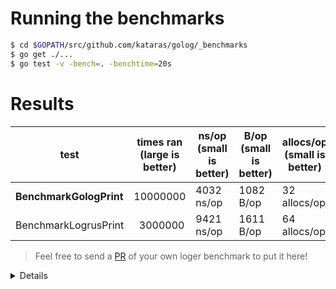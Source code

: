 # Running the benchmarks

```bash
$ cd $GOPATH/src/github.com/kataras/golog/_benchmarks
$ go get ./...
$ go test -v -bench=. -benchtime=20s
```

# Results

| test | times ran (large is better) |  ns/op (small is better) | B/op (small is better) | allocs/op (small is better) |
| -----------|--------|-------------|-------------|-------------|
| **BenchmarkGologPrint** | 10000000 | 4032 ns/op | 1082 B/op | 32 allocs/op |
| BenchmarkLogrusPrint | &nbsp; 3000000 | 9421 ns/op | 1611 B/op | 64 allocs/op |

> Feel free to send a [PR](https://github.com/kataras/golog/pulls) of your own loger benchmark to put it here!

<details>
<summary>Details</summary>

```bash
C:\mygopath\src\github.com\kataras\golog\_benchmarks>go test -v -bench=. -benchtime=20s
goos: windows
goarch: amd64
pkg: github.com/kataras/golog/_benchmarks
BenchmarkGologPrint-8           10000000              4032 ns/op            1082 B/op         32 allocs/op
BenchmarkLogrusPrint-8           3000000              9421 ns/op            1611 B/op         64 allocs/op
PASS
ok      github.com/kataras/golog/_benchmarks    82.141s
```

Date: Th 27 July 2017

Processor: Intel(R) Core(TM) i7-4710HQ CPU @ 2.50GHz 2.50Ghz

Ram: 8.00GB
</details>
